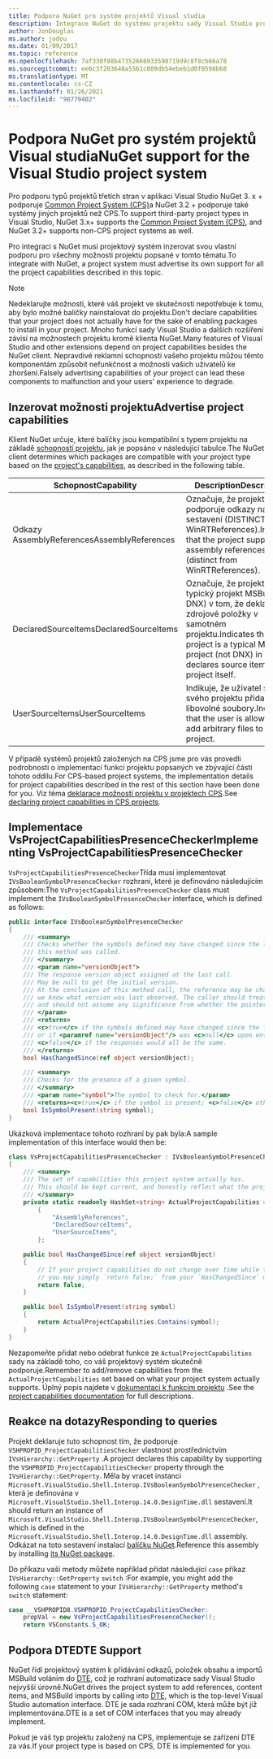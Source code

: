 ```yaml
---
title: Podpora NuGet pro systém projektů Visual studia
description: Integrace NuGet do systému projektu sady Visual Studio pro typy projektů třetích stran.
author: JonDouglas
ms.author: jodou
ms.date: 01/09/2017
ms.topic: reference
ms.openlocfilehash: 7af330f88b47352666933598719d9c8f8cb66a78
ms.sourcegitcommit: ee6c3f203648a5561c809db54ebeb1d0f0598b68
ms.translationtype: MT
ms.contentlocale: cs-CZ
ms.lasthandoff: 01/26/2021
ms.locfileid: "98779402"
---
```

# <a name="nuget-support-for-the-visual-studio-project-system"></a><span data-ttu-id="c7c49-103">Podpora NuGet pro systém projektů Visual studia</span><span class="sxs-lookup"><span data-stu-id="c7c49-103">NuGet support for the Visual Studio project system</span></span>

<span data-ttu-id="c7c49-104">Pro podporu typů projektů třetích stran v aplikaci Visual Studio NuGet 3. x + podporuje [Common Project System (CPS)](https://github.com/Microsoft/VSProjectSystem/blob/master/doc/overview/intro.md)a NuGet 3.2 + podporuje také systémy jiných projektů než CPS.</span><span class="sxs-lookup"><span data-stu-id="c7c49-104">To support third-party project types in Visual Studio, NuGet 3.x+ supports the [Common Project System (CPS)](https://github.com/Microsoft/VSProjectSystem/blob/master/doc/overview/intro.md), and NuGet 3.2+ supports non-CPS project systems as well.</span></span>

<span data-ttu-id="c7c49-105">Pro integraci s NuGet musí projektový systém inzerovat svou vlastní podporu pro všechny možnosti projektu popsané v tomto tématu.</span><span class="sxs-lookup"><span data-stu-id="c7c49-105">To integrate with NuGet, a project system must advertise its own support for all the project capabilities described in this topic.</span></span>

> [!Note]
> <span data-ttu-id="c7c49-106">Nedeklarujte možnosti, které váš projekt ve skutečnosti nepotřebuje k tomu, aby bylo možné balíčky nainstalovat do projektu.</span><span class="sxs-lookup"><span data-stu-id="c7c49-106">Don't declare capabilities that your project does not actually have for the sake of enabling packages to install in your project.</span></span> <span data-ttu-id="c7c49-107">Mnoho funkcí sady Visual Studio a dalších rozšíření závisí na možnostech projektu kromě klienta NuGet.</span><span class="sxs-lookup"><span data-stu-id="c7c49-107">Many features of Visual Studio and other extensions depend on project capabilities besides the NuGet client.</span></span> <span data-ttu-id="c7c49-108">Nepravdivé reklamní schopnosti vašeho projektu můžou těmto komponentám způsobit nefunkčnost a možnosti vašich uživatelů ke zhoršení.</span><span class="sxs-lookup"><span data-stu-id="c7c49-108">Falsely advertising capabilities of your project can lead these components to malfunction and your users' experience to degrade.</span></span>

## <a name="advertise-project-capabilities"></a><span data-ttu-id="c7c49-109">Inzerovat možnosti projektu</span><span class="sxs-lookup"><span data-stu-id="c7c49-109">Advertise project capabilities</span></span>

<span data-ttu-id="c7c49-110">Klient NuGet určuje, které balíčky jsou kompatibilní s typem projektu na základě [schopností projektu](https://github.com/Microsoft/VSProjectSystem/blob/master/doc/overview/about_project_capabilities.md), jak je popsáno v následující tabulce.</span><span class="sxs-lookup"><span data-stu-id="c7c49-110">The NuGet client determines which packages are compatible with your project type based on the [project's capabilities](https://github.com/Microsoft/VSProjectSystem/blob/master/doc/overview/about_project_capabilities.md), as described in the following table.</span></span>

| <span data-ttu-id="c7c49-111">Schopnost</span><span class="sxs-lookup"><span data-stu-id="c7c49-111">Capability</span></span> | <span data-ttu-id="c7c49-112">Description</span><span class="sxs-lookup"><span data-stu-id="c7c49-112">Description</span></span> |
| --- | --- |
| <span data-ttu-id="c7c49-113">Odkazy AssemblyReferences</span><span class="sxs-lookup"><span data-stu-id="c7c49-113">AssemblyReferences</span></span> | <span data-ttu-id="c7c49-114">Označuje, že projekt podporuje odkazy na sestavení (DISTINCT z WinRTReferences).</span><span class="sxs-lookup"><span data-stu-id="c7c49-114">Indicates that the project supports assembly references (distinct from WinRTReferences).</span></span> |
| <span data-ttu-id="c7c49-115">DeclaredSourceItems</span><span class="sxs-lookup"><span data-stu-id="c7c49-115">DeclaredSourceItems</span></span> | <span data-ttu-id="c7c49-116">Označuje, že projekt je typický projekt MSBuild (ne DNX) v tom, že deklaruje zdrojové položky v samotném projektu.</span><span class="sxs-lookup"><span data-stu-id="c7c49-116">Indicates that the project is a typical MSBuild project (not DNX) in that it declares source items in the project itself.</span></span> |
| <span data-ttu-id="c7c49-117">UserSourceItems</span><span class="sxs-lookup"><span data-stu-id="c7c49-117">UserSourceItems</span></span>|<span data-ttu-id="c7c49-118">Indikuje, že uživatel smí do svého projektu přidat libovolné soubory.</span><span class="sxs-lookup"><span data-stu-id="c7c49-118">Indicates that the user is allowed to add arbitrary files to their project.</span></span> |

<span data-ttu-id="c7c49-119">V případě systémů projektů založených na CPS jsme pro vás provedli podrobnosti o implementaci funkcí projektu popsaných ve zbývající části tohoto oddílu.</span><span class="sxs-lookup"><span data-stu-id="c7c49-119">For CPS-based project systems, the implementation details for project capabilities described in the rest of this section have been done for you.</span></span> <span data-ttu-id="c7c49-120">Viz téma [deklarace možností projektu v projektech CPS](https://github.com/Microsoft/VSProjectSystem/blob/master/doc/overview/about_project_capabilities.md#how-to-declare-project-capabilities-in-your-project).</span><span class="sxs-lookup"><span data-stu-id="c7c49-120">See [declaring project capabilities in CPS projects](https://github.com/Microsoft/VSProjectSystem/blob/master/doc/overview/about_project_capabilities.md#how-to-declare-project-capabilities-in-your-project).</span></span>

## <a name="implementing-vsprojectcapabilitiespresencechecker"></a><span data-ttu-id="c7c49-121">Implementace VsProjectCapabilitiesPresenceChecker</span><span class="sxs-lookup"><span data-stu-id="c7c49-121">Implementing VsProjectCapabilitiesPresenceChecker</span></span>

<span data-ttu-id="c7c49-122">`VsProjectCapabilitiesPresenceChecker`Třída musí implementovat `IVsBooleanSymbolPresenceChecker` rozhraní, které je definováno následujícím způsobem:</span><span class="sxs-lookup"><span data-stu-id="c7c49-122">The `VsProjectCapabilitiesPresenceChecker` class must implement the `IVsBooleanSymbolPresenceChecker` interface, which is defined as follows:</span></span>

```cs
public interface IVsBooleanSymbolPresenceChecker
{
    /// <summary>
    /// Checks whether the symbols defined may have changed since the last time
    /// this method was called.
    /// </summary>
    /// <param name="versionObject">
    /// The response version object assigned at the last call.
    /// May be null to get the initial version.
    /// At the conclusion of this method call, the reference may be changed so that on a subsequent call
    /// we know what version was last observed. The caller should treat this value as an opaque object,
    /// and should not assume any significance from whether the pointer changed or not.
    /// </param>
    /// <returns>
    /// <c>true</c> if the symbols defined may have changed since the last call to this method
    /// or if <paramref name="versionObject"/> was <c>null</c> upon entering this method.
    /// <c>false</c> if the responses would all be the same.
    /// </returns>
    bool HasChangedSince(ref object versionObject);

    /// <summary>
    /// Checks for the presence of a given symbol.
    /// </summary>
    /// <param name="symbol">The symbol to check for.</param>
    /// <returns><c>true</c> if the symbol is present; <c>false</c> otherwise.</returns>
    bool IsSymbolPresent(string symbol);
}
```

<span data-ttu-id="c7c49-123">Ukázková implementace tohoto rozhraní by pak byla:</span><span class="sxs-lookup"><span data-stu-id="c7c49-123">A sample implementation of this interface would then be:</span></span>

```cs
class VsProjectCapabilitiesPresenceChecker : IVsBooleanSymbolPresenceChecker
{
    /// <summary>
    /// The set of capabilities this project system actually has.
    /// This should be kept current, and honestly reflect what the project can do.
    /// </summary>
    private static readonly HashSet<string> ActualProjectCapabilities = new HashSet<string>(StringComparer.OrdinalIgnoreCase)
        {
            "AssemblyReferences",
            "DeclaredSourceItems",
            "UserSourceItems",
        };

    public bool HasChangedSince(ref object versionObject)
    {
        // If your project capabilities do not change over time while the project is open,
        // you may simply `return false;` from your `HasChangedSince` method.
        return false;
    }

    public bool IsSymbolPresent(string symbol)
    {
        return ActualProjectCapabilities.Contains(symbol);
    }
}
```

<span data-ttu-id="c7c49-124">Nezapomeňte přidat nebo odebrat funkce ze `ActualProjectCapabilities` sady na základě toho, co váš projektový systém skutečně podporuje.</span><span class="sxs-lookup"><span data-stu-id="c7c49-124">Remember to add/remove capabilities from the `ActualProjectCapabilities` set based on what your project system actually supports.</span></span> <span data-ttu-id="c7c49-125">Úplný popis najdete v [dokumentaci k funkcím projektu](https://github.com/Microsoft/VSProjectSystem/blob/master/doc/overview/project_capabilities.md) .</span><span class="sxs-lookup"><span data-stu-id="c7c49-125">See the [project capabilities documentation](https://github.com/Microsoft/VSProjectSystem/blob/master/doc/overview/project_capabilities.md) for full descriptions.</span></span>

## <a name="responding-to-queries"></a><span data-ttu-id="c7c49-126">Reakce na dotazy</span><span class="sxs-lookup"><span data-stu-id="c7c49-126">Responding to queries</span></span>

<span data-ttu-id="c7c49-127">Projekt deklaruje tuto schopnost tím, že podporuje  `VSHPROPID_ProjectCapabilitiesChecker` vlastnost prostřednictvím `IVsHierarchy::GetProperty` .</span><span class="sxs-lookup"><span data-stu-id="c7c49-127">A project declares this capability by supporting the  `VSHPROPID_ProjectCapabilitiesChecker` property through the `IVsHierarchy::GetProperty`.</span></span> <span data-ttu-id="c7c49-128">Měla by vracet instanci `Microsoft.VisualStudio.Shell.Interop.IVsBooleanSymbolPresenceChecker` , která je definována v `Microsoft.VisualStudio.Shell.Interop.14.0.DesignTime.dll` sestavení.</span><span class="sxs-lookup"><span data-stu-id="c7c49-128">It should return an instance of `Microsoft.VisualStudio.Shell.Interop.IVsBooleanSymbolPresenceChecker`, which is defined in the `Microsoft.VisualStudio.Shell.Interop.14.0.DesignTime.dll` assembly.</span></span> <span data-ttu-id="c7c49-129">Odkázat na toto sestavení instalací [balíčku NuGet](https://www.nuget.org/packages/Microsoft.VisualStudio.Shell.Interop.14.0.DesignTime).</span><span class="sxs-lookup"><span data-stu-id="c7c49-129">Reference this assembly by installing [its NuGet package](https://www.nuget.org/packages/Microsoft.VisualStudio.Shell.Interop.14.0.DesignTime).</span></span>

<span data-ttu-id="c7c49-130">Do příkazu vaší metody můžete například přidat následující `case` příkaz `IVsHierarchy::GetProperty` `switch` :</span><span class="sxs-lookup"><span data-stu-id="c7c49-130">For example, you might add the following `case` statement to your `IVsHierarchy::GetProperty` method's `switch` statement:</span></span>

```cs
case __VSHPROPID8.VSHPROPID_ProjectCapabilitiesChecker:
    propVal = new VsProjectCapabilitiesPresenceChecker();
    return VSConstants.S_OK;
```

## <a name="dte-support"></a><span data-ttu-id="c7c49-131">Podpora DTE</span><span class="sxs-lookup"><span data-stu-id="c7c49-131">DTE Support</span></span>

<span data-ttu-id="c7c49-132">NuGet řídí projektový systém k přidávání odkazů, položek obsahu a importů MSBuild voláním do [DTE](/dotnet/api/envdte.dte?view=visualstudiosdk-2017), což je rozhraní automatizace sady Visual Studio nejvyšší úrovně.</span><span class="sxs-lookup"><span data-stu-id="c7c49-132">NuGet drives the project system to add references, content items, and MSBuild imports by calling into [DTE](/dotnet/api/envdte.dte?view=visualstudiosdk-2017), which is the top-level Visual Studio automation interface.</span></span> <span data-ttu-id="c7c49-133">DTE je sada rozhraní COM, která může být již implementována.</span><span class="sxs-lookup"><span data-stu-id="c7c49-133">DTE is a set of COM interfaces that you may already implement.</span></span>

<span data-ttu-id="c7c49-134">Pokud je váš typ projektu založený na CPS, implementuje se zařízení DTE za vás.</span><span class="sxs-lookup"><span data-stu-id="c7c49-134">If your project type is based on CPS, DTE is implemented for you.</span></span>
